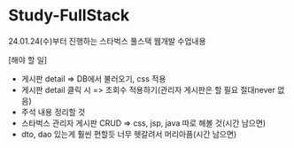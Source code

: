 # Study-FullStack
24.01.24(수)부터 진행하는 스타벅스 풀스택 웹개발 수업내용

[해야 할 일]
- 게시판 detail => DB에서 불러오기, css 적용
- 게시판 detail 클릭 시 => 조회수 적용하기(관리자 게시판은 할 필요 절대never 없음)
- 주석 내용 정리할 것
- 스타벅스 관리자 게시판 CRUD => css, jsp, java 따로 해볼 것(시간 남으면)
- dto, dao 있는게 훨씬 편할듯 너무 헷갈려서 머리아픔(시간 남으면)

